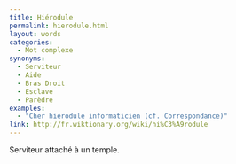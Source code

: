 ```yaml
---
title: Hiérodule
permalink: hierodule.html
layout: words
categories:
  - Mot complexe
synonyms:
  - Serviteur
  - Aide
  - Bras Droit
  - Esclave
  - Parèdre
examples:
  - "Cher hiérodule informaticien (cf. Correspondance)"
link: http://fr.wiktionary.org/wiki/hi%C3%A9rodule
---
```


Serviteur attaché à un temple.
